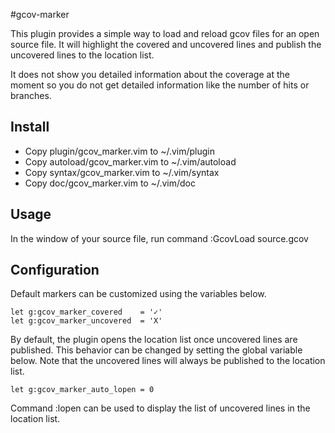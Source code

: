 #gcov-marker

This plugin provides a simple way to load and reload gcov files for an open
source file. It will highlight the covered and uncovered lines and publish
the uncovered lines to the location list.

It does not show you detailed information about the coverage at the moment so
you do not get detailed information like the number of hits or branches.

## Install

- Copy plugin/gcov_marker.vim to ~/.vim/plugin
- Copy autoload/gcov_marker.vim to ~/.vim/autoload
- Copy syntax/gcov_marker.vim to ~/.vim/syntax
- Copy doc/gcov_marker.vim to ~/.vim/doc

## Usage

In the window of your source file, run command
:GcovLoad source.gcov

## Configuration

Default markers can be customized using the variables below.
```vimrc
let g:gcov_marker_covered    = '✓'
let g:gcov_marker_uncovered  = 'X'
```

By default, the plugin opens the location list once uncovered lines are
published. This behavior can be changed by setting the global variable below.
Note that the uncovered lines will always be published to the location list.
```vimrc
let g:gcov_marker_auto_lopen = 0
```
Command :lopen can be used to display the list of uncovered lines in the location list.
